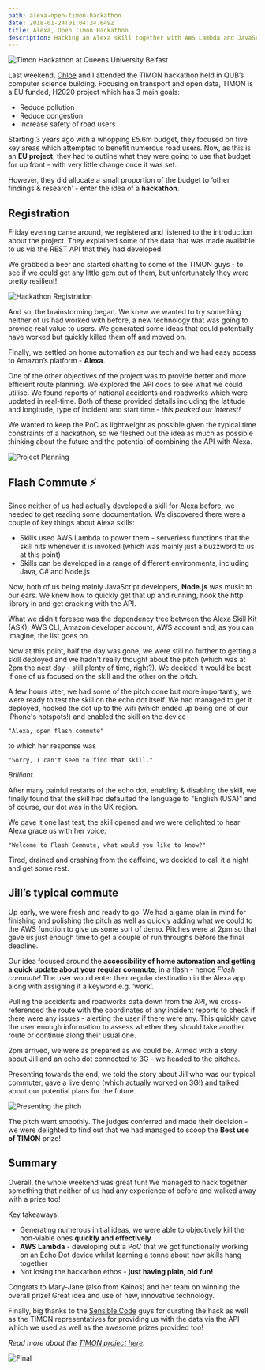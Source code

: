 ```yaml
---
path: alexa-open-timon-hackathon
date: 2018-01-24T01:04:24.649Z
title: Alexa, Open Timon Hackathon
description: Hacking an Alexa skill together with AWS Lambda and JavaScript
---
```

![Timon Hackathon at Queens University Belfast](/assets/timon-hack-tv.jpg "Timon Hackathon at Queens University Belfast")

Last weekend, [Chloe](https://twitter.com/ChloeMcAteer3) and I attended the TIMON hackathon held in QUB’s computer science building. Focusing on transport and open data, TIMON is a EU funded, H2020 project which has 3 main goals:

* Reduce pollution
* Reduce congestion
* Increase safety of road users

Starting 3 years ago with a whopping £5.6m budget, they focused on five key areas which attempted to benefit numerous road users. Now, as this is an **EU project**, they had to outline what they were going to use that budget for up front - with very little change once it was set.

However, they did allocate a small proportion of the budget to ‘other findings & research’ - enter the idea of a **hackathon**.

## Registration

Friday evening came around, we registered and listened to the introduction about the project. They explained some of the data that was made available to us via the REST API that they had developed. 

We grabbed a beer and started chatting to some of the TIMON guys - to see if we could get any little gem out of them, but unfortunately they were pretty resilient!

![Hackathon Registration](/assets/registration.jpg "Hackathon Registration")

And so, the brainstorming began. We knew we wanted to try something neither of us had worked with before, a new technology that was going to provide real value to users. We generated some ideas that could potentially have worked but quickly killed them off and moved on.

Finally, we settled on home automation as our tech and we had easy access to Amazon’s platform - **Alexa**.

One of the other objectives of the project was to provide better and more efficient route planning. We explored the API docs to see what we could utilise. We found reports of national accidents and roadworks which were updated in real-time. Both of these provided details including the latitude and longitude, type of incident and start time - *this peaked our interest!*

We wanted to keep the PoC as lightweight as possible given the typical time constraints of a hackathon, so we fleshed out the idea as much as possible thinking about the future and the potential of combining the API with Alexa.

![Project Planning](/assets/post-it-wall.jpg "Project Planning ft. Post-Its")

## Flash Commute ⚡️

Since neither of us had actually developed a skill for Alexa before, we needed to get reading some documentation. We discovered there were a couple of key things about Alexa skills:

* Skills used AWS Lambda to power them - serverless functions that the skill hits whenever it is invoked (which was mainly just a buzzword to us at this point)
* Skills can be developed in a range of different environments, including Java, C# and Node.js

Now, both of us being mainly JavaScript developers, **Node.js** was music to our ears. We knew how to quickly get that up and running, hook the http library in and get cracking with the API. 

What we didn't foresee was the dependency tree between the Alexa Skill Kit (ASK), AWS CLI, Amazon developer account, AWS account and, as you can imagine, the list goes on.

Now at this point, half the day was gone, we were still no further to getting a skill deployed and we hadn't really thought about the pitch (which was at 2pm the next day - still plenty of time, right?). We decided it would be best if one of us focused on the skill and the other on the pitch.  

A few hours later, we had some of the pitch done but more importantly, we were ready to test the skill on the echo dot itself. We had managed to get it deployed, hooked the dot up to the wifi (which ended up being one of our iPhone's hotspots!) and enabled the skill on the device

`"Alexa, open flash commute"`

 to which her response was 

 `"Sorry, I can't seem to find that skill."` 

 *Brilliant.*

After many painful restarts of the echo dot, enabling & disabling the skill, we finally found that the skill had defaulted the language to "English (USA)" and of course, our dot was in the UK region. 

We gave it one last test, the skill opened and we were delighted to hear Alexa grace us with her voice:

`"Welcome to Flash Commute, what would you like to know?"`

Tired, drained and crashing from the caffeine, we decided to call it a night and get some rest.

## Jill’s typical commute

Up early, we were fresh and ready to go. We had a game plan in mind for finishing and polishing the pitch as well as quickly adding what we could to the AWS function to give us some sort of demo. Pitches were at 2pm so that gave us just enough time to get a couple of run throughs before the final deadline.

Our idea focused around the **accessibility of home automation and getting a quick update about your regular commute**, in a flash - hence *Flash commute!* The user would enter their regular destination in the Alexa app along with assigning it a keyword e.g. ‘work’. 

Pulling the accidents and roadworks data down from the API, we cross-referenced the route with the coordinates of any incident reports to check if there were any issues - alerting the user if there were any. This quickly gave the user enough information to assess whether they should take another route or continue along their usual one.

2pm arrived, we were as prepared as we could be. Armed with a story about Jill and an echo dot connected to 3G - we headed to the pitches. 

Presenting towards the end, we told the story about Jill who was our typical commuter, gave a live demo (which actually worked on 3G!) and talked about our potential plans for the future.

![Presenting the pitch](/assets/pitching.jpg "Pitching our solution!")

The pitch went smoothly. The judges conferred and made their decision - we were delighted to find out that we had managed to scoop the **Best use of TIMON** prize! 

## Summary

Overall, the whole weekend was great fun! We managed to hack together something that neither of us had any experience of before and walked away with a prize too! 

Key takeaways:

* Generating numerous initial ideas, we were able to objectively kill the non-viable ones **quickly and effectively**
* **AWS Lambda** - developing out a PoC that we got functionally working on an Echo Dot device whilst learning a tonne about how skills hang together
* Not losing the hackathon ethos - **just having plain, old fun!**

Congrats to Mary-Jane (also from Kainos) and her team on winning the overall prize! Great idea and use of new, innovative technology.

Finally, big thanks to the [Sensible Code](http://sensiblecode.io/) guys for curating the hack as well as the TIMON representatives for providing us with the data via the API which we used as well as the awesome prizes provided too! 

*Read more about the [TIMON project here](https://www.timon-project.eu/).*

![Final](assets/win.jpg "Success! Free swag too 😎")